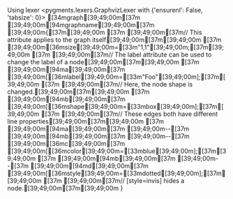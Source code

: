 Using lexer <pygments.lexers.GraphvizLexer with {'ensurenl': False, 'tabsize': 0}>
[34mgraph[39;49;00m[37m [39;49;00m[94mgraphname[39;49;00m[37m [39;49;00m{[37m[39;49;00m
[37m	[39;49;00m[37m// This attribute applies to the graph itself[39;49;00m[37m[39;49;00m
[37m	[39;49;00m[36msize[39;49;00m=[33m"1,1"[39;49;00m;[37m[39;49;00m
[37m	[39;49;00m[37m// The label attribute can be used to change the label of a node[39;49;00m[37m[39;49;00m
[37m	[39;49;00m[94ma[39;49;00m[37m [39;49;00m[[36mlabel[39;49;00m=[33m"Foo"[39;49;00m];[37m[39;49;00m
[37m	[39;49;00m[37m// Here, the node shape is changed.[39;49;00m[37m[39;49;00m
[37m	[39;49;00m[94mb[39;49;00m[37m [39;49;00m[[36mshape[39;49;00m=[33mbox[39;49;00m];[37m[39;49;00m
[37m	[39;49;00m[37m// These edges both have different line properties[39;49;00m[37m[39;49;00m
[37m	[39;49;00m[94ma[39;49;00m[37m [39;49;00m--[37m [39;49;00m[94mb[39;49;00m[37m [39;49;00m--[37m [39;49;00m[36mc[39;49;00m[37m [39;49;00m[[36mcolor[39;49;00m=[33mblue[39;49;00m];[37m[39;49;00m
[37m	[39;49;00m[94mb[39;49;00m[37m [39;49;00m--[37m [39;49;00m[94md[39;49;00m[37m [39;49;00m[[36mstyle[39;49;00m=[33mdotted[39;49;00m];[37m[39;49;00m
[37m	[39;49;00m[37m// [style=invis] hides a node.[39;49;00m[37m[39;49;00m
}
